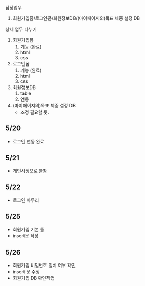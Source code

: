 담당업무

1. 회원가입폼/로그인폼/회원정보DB/(마이페이지의)목표 체중 설정 DB



상세 업무 나누기

1. 회원가입폼
   1. 기능  (완료)
   2. html
   3. css
2. 로그인폼
   1. 기능	(완료)
   2. html
   3. css
3. 회원정보DB
   1. table
   2. 연동
4. (마이페이지의)목표 체중 설정 DB
   * 조정 필요할 듯.



## 5/20

- 로그인 연동 완료

  



## 5/21

- 개인사정으로 불참





## 5/22

- 로그인 마무리



## 5/25

- 회원가입 기본 틀
- insert문 작성



## 5/26

- 회원가입 비밀번호 일치 여부 확인
- insert 문 수정
- 회원가입 DB 확인작업